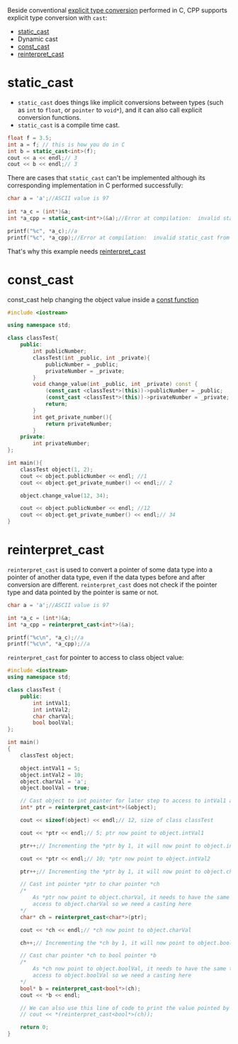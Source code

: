 Beside conventional [explicit type conversion](https://github.com/TranPhucVinh/C/blob/master/Introduction/Data%20type/Type%20conversion.md#explicit-type-conversion) performed in C, CPP supports explicit type conversion with ``cast``:

* [static_cast](#static_cast)
* Dynamic cast
* [const_cast](#const_cast)
* [reinterpret_cast](#reinterpret_cast)

# static_cast

* ``static_cast`` does things like implicit conversions between types (such as ``int`` to ``float``, or ``pointer`` to ``void*``), and it can also call explicit conversion functions.
* ``static_cast`` is a compile time cast.

```cpp
float f = 3.5;
int a = f; // this is how you do in C
int b = static_cast<int>(f);
cout << a << endl;// 3
cout << b << endl;// 3 
```

There are cases that ``static_cast`` can't be implemented although its corresponding implementation in C performed successfully:

```cpp
char a = 'a';//ASCII value is 97
  
int *a_c = (int*)&a; 
int *a_cpp = static_cast<int*>(&a);//Error at compilation:  invalid static_cast from type 'char*' to type 'int*'

printf("%c", *a_c);//a
printf("%c", *a_cpp);//Error at compilation:  invalid static_cast from type 'char*' to type 'int*'
```
That's why this example needs [reinterpret_cast](#reinterpret_cast)
# const_cast

const_cast help changing the object value inside a [const function](../../Object-oriented%20programming/README.md#const-function)

```cpp
#include <iostream>

using namespace std;

class classTest{
	public:
		int publicNumber;
        classTest(int _public, int _private){
            publicNumber = _public;
            privateNumber = _private;
        }
        void change_value(int _public, int _private) const {
			(const_cast <classTest*>(this))->publicNumber = _public;
			(const_cast <classTest*>(this))->privateNumber = _private;
			return;
        }
		int get_private_number(){
			return privateNumber;
		}
    private:
        int privateNumber;
};

int main(){
	classTest object(1, 2);
	cout << object.publicNumber << endl; //1
	cout << object.get_private_number() << endl;// 2

	object.change_value(12, 34);

	cout << object.publicNumber << endl; //12
	cout << object.get_private_number() << endl;// 34
}
```
# reinterpret_cast

``reinterpret_cast`` is used to convert a pointer of some data type into a pointer of another data type, even if the data types before and after conversion are different. ``reinterpret_cast`` does not check if the pointer type and data pointed by the pointer is same or not.

```cpp
char a = 'a';//ASCII value is 97

int *a_c = (int*)&a; 
int *a_cpp = reinterpret_cast<int*>(&a);

printf("%c\n", *a_c);//a
printf("%c\n", *a_cpp);//a
```
``reinterpret_cast`` for pointer to access to class object value:
```cpp
#include <iostream>
using namespace std;

class classTest {
	public:
		int intVal1;
		int intVal2;
		char charVal;
		bool boolVal;
};

int main()
{
	classTest object;

	object.intVal1 = 5;
	object.intVal2 = 10;
	object.charVal = 'a';
	object.boolVal = true;

	// Cast object to int pointer for later step to access to intVal1 and intVal2
	int* ptr = reinterpret_cast<int*>(&object);

	cout << sizeof(object) << endl;// 12, size of class classTest

	cout << *ptr << endl;// 5; ptr now point to object.intVal1

	ptr++;// Incrementing the *ptr by 1, it will now point to object.intVal2

	cout << *ptr << endl;// 10; *ptr now point to object.intVal2

	ptr++;// Incrementing the *ptr by 1, it will now point to object.charVal

	// Cast int pointer *ptr to char pointer *ch
	/*
		As *ptr now point to object.charVal, it needs to have the same type to
		access to object.charVal so we need a casting here
	*/
	char* ch = reinterpret_cast<char*>(ptr);

	cout << *ch << endl;// *ch now point to object.charVal

	ch++;// Incrementing the *ch by 1, it will now point to object.boolVal

	// Cast char pointer *ch to bool pointer *b
	/*
		As *ch now point to object.boolVal, it needs to have the same type to
		access to object.boolVal so we need a casting here
	*/
	bool* b = reinterpret_cast<bool*>(ch);
	cout << *b << endl;

	// We can also use this line of code to print the value pointed by (*ch)
	// cout << *(reinterpret_cast<bool*>(ch));

	return 0;
}
```